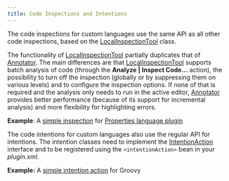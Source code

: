 ```yaml
---
title: Code Inspections and Intentions
---
```


The code inspections for custom languages use the same API as all other code inspections, based on the
[LocalInspectionTool](upsource:///platform/analysis-api/src/com/intellij/codeInspection/LocalInspectionTool.java)
class.

The functionality of
[LocalInspectionTool](upsource:///platform/analysis-api/src/com/intellij/codeInspection/LocalInspectionTool.java)
partially duplicates that of
[Annotator](upsource:///platform/analysis-api/src/com/intellij/lang/annotation/Annotator.java).
The main differences are that
[LocalInspectionTool](upsource:///platform/analysis-api/src/com/intellij/codeInspection/LocalInspectionTool.java)
supports batch analysis of code (through the **Analyze \| Inspect Code...** action), the possibility to turn off the inspection (globally or by suppressing them on various levels) and to configure the inspection options.
If none of that is required and the analysis only needs to run in the active editor,
[Annotator](upsource:///platform/analysis-api/src/com/intellij/lang/annotation/Annotator.java)
provides better performance (because of its support for incremental analysis) and more flexibility for highlighting errors.

**Example**:
A
[simple inspection](upsource:///plugins/properties/properties-psi-impl/src/com/intellij/codeInspection/TrailingSpacesInPropertyInspection.java)
for
[Properties language plugin](https://github.com/JetBrains/intellij-community/tree/master/plugins/properties/)


The code intentions for custom languages also use the regular API for intentions.
The intention classes need to implement the
[IntentionAction](upsource:///platform/analysis-api/src/com/intellij/codeInsight/intention/IntentionAction.java)
interface and to be registered using the `<intentionAction>` bean in your *plugin.xml*.

**Example:**
A
[simple intention action](upsource:///plugins/groovy/src/org/jetbrains/plugins/groovy/intentions/control/SplitIfIntention.java)
for Groovy
